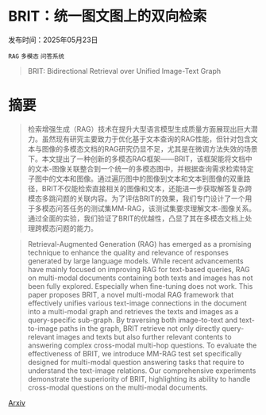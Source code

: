 # BRIT：统一图文图上的双向检索

发布时间：2025年05月23日

`RAG` `多模态` `问答系统`

> BRIT: Bidirectional Retrieval over Unified Image-Text Graph

# 摘要

> 检索增强生成（RAG）技术在提升大型语言模型生成质量方面展现出巨大潜力。虽然现有研究主要致力于优化基于文本查询的RAG性能，但针对包含文本与图像的多模态文档的RAG研究仍显不足，尤其是在微调方法失效的场景下。本文提出了一种创新的多模态RAG框架——BRIT，该框架能将文档中的文本-图像关联整合到一个统一的多模态图中，并根据查询需求检索特定子图中的文本和图像。通过遍历图中的图像到文本和文本到图像的双重路径，BRIT不仅能检索直接相关的图像和文本，还能进一步获取解答复杂跨模态多跳问题的关联内容。为了评估BRIT的效果，我们专门设计了一个用于多模态问答任务的测试集MM-RAG，该测试集要求理解文本-图像关系。通过全面的实验，我们验证了BRIT的优越性，凸显了其在多模态文档上处理跨模态问题的能力。

> Retrieval-Augmented Generation (RAG) has emerged as a promising technique to enhance the quality and relevance of responses generated by large language models. While recent advancements have mainly focused on improving RAG for text-based queries, RAG on multi-modal documents containing both texts and images has not been fully explored. Especially when fine-tuning does not work. This paper proposes BRIT, a novel multi-modal RAG framework that effectively unifies various text-image connections in the document into a multi-modal graph and retrieves the texts and images as a query-specific sub-graph. By traversing both image-to-text and text-to-image paths in the graph, BRIT retrieve not only directly query-relevant images and texts but also further relevant contents to answering complex cross-modal multi-hop questions. To evaluate the effectiveness of BRIT, we introduce MM-RAG test set specifically designed for multi-modal question answering tasks that require to understand the text-image relations. Our comprehensive experiments demonstrate the superiority of BRIT, highlighting its ability to handle cross-modal questions on the multi-modal documents.

[Arxiv](https://arxiv.org/abs/2505.18450)